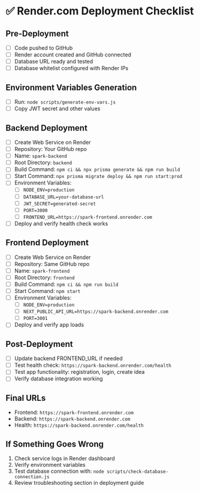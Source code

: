 # ✅ Render.com Deployment Checklist

## Pre-Deployment
- [ ] Code pushed to GitHub
- [ ] Render account created and GitHub connected
- [ ] Database URL ready and tested
- [ ] Database whitelist configured with Render IPs

## Environment Variables Generation
- [ ] Run: `node scripts/generate-env-vars.js`
- [ ] Copy JWT secret and other values

## Backend Deployment
- [ ] Create Web Service on Render
- [ ] Repository: Your GitHub repo
- [ ] Name: `spark-backend`
- [ ] Root Directory: `backend`
- [ ] Build Command: `npm ci && npx prisma generate && npm run build`
- [ ] Start Command: `npx prisma migrate deploy && npm run start:prod`
- [ ] Environment Variables:
  - [ ] `NODE_ENV=production`
  - [ ] `DATABASE_URL=your-database-url`
  - [ ] `JWT_SECRET=generated-secret`
  - [ ] `PORT=3000`
  - [ ] `FRONTEND_URL=https://spark-frontend.onrender.com`
- [ ] Deploy and verify health check works

## Frontend Deployment
- [ ] Create Web Service on Render
- [ ] Repository: Same GitHub repo
- [ ] Name: `spark-frontend`
- [ ] Root Directory: `frontend`
- [ ] Build Command: `npm ci && npm run build`
- [ ] Start Command: `npm start`
- [ ] Environment Variables:
  - [ ] `NODE_ENV=production`
  - [ ] `NEXT_PUBLIC_API_URL=https://spark-backend.onrender.com`
  - [ ] `PORT=3001`
- [ ] Deploy and verify app loads

## Post-Deployment
- [ ] Update backend FRONTEND_URL if needed
- [ ] Test health check: `https://spark-backend.onrender.com/health`
- [ ] Test app functionality: registration, login, create idea
- [ ] Verify database integration working

## Final URLs
- Frontend: `https://spark-frontend.onrender.com`
- Backend: `https://spark-backend.onrender.com`
- Health: `https://spark-backend.onrender.com/health`

## If Something Goes Wrong
1. Check service logs in Render dashboard
2. Verify environment variables
3. Test database connection with: `node scripts/check-database-connection.js`
4. Review troubleshooting section in deployment guide